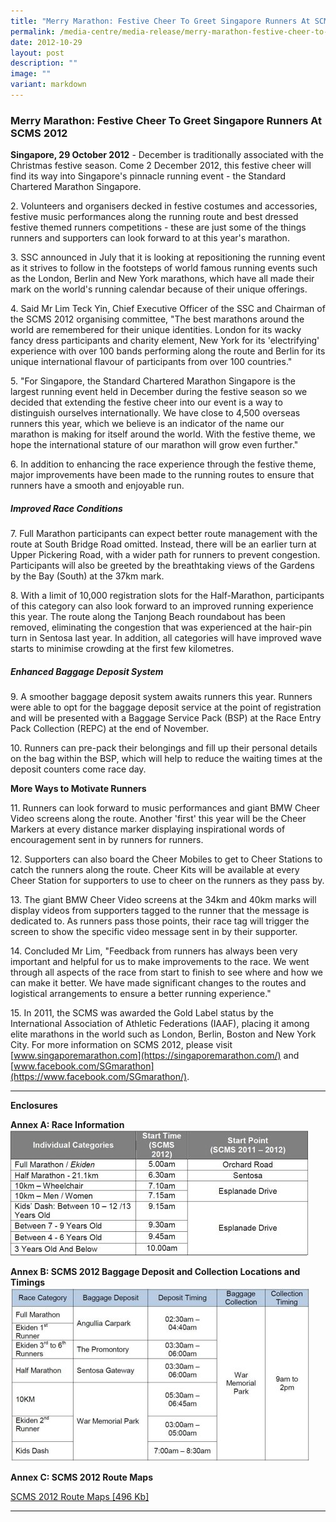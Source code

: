 ```yaml
---
title: "Merry Marathon: Festive Cheer To Greet Singapore Runners At SCMS 2012"
permalink: /media-centre/media-release/merry-marathon-festive-cheer-to-greet-singapore-runners-at-scms-2012/
date: 2012-10-29
layout: post
description: ""
image: ""
variant: markdown
---
```

### **Merry Marathon: Festive Cheer To Greet Singapore Runners At SCMS 2012**
	
**Singapore, 29 October 2012** - December is traditionally associated with the Christmas festive season. Come 2 December 2012, this festive cheer will find its way into Singapore's pinnacle running event - the Standard Chartered Marathon Singapore.

2\. Volunteers and organisers decked in festive costumes and accessories, festive music performances along the running route and best dressed festive themed runners competitions - these are just some of the things runners and supporters can look forward to at this year's marathon.

3\. SSC announced in July that it is looking at repositioning the running event as it strives to follow in the footsteps of world famous running events such as the London, Berlin and New York marathons, which have all made their mark on the world's running calendar because of their unique offerings.

4\. Said Mr Lim Teck Yin, Chief Executive Officer of the SSC and Chairman of the SCMS 2012 organising committee, "The best marathons around the world are remembered for their unique identities. London for its wacky fancy dress participants and charity element, New York for its 'electrifying' experience with over 100 bands performing along the route and Berlin for its unique international flavour of participants from over 100 countries."

5\. "For Singapore, the Standard Chartered Marathon Singapore is the largest running event held in December during the festive season so we decided that extending the festive cheer into our event is a way to distinguish ourselves internationally. We have close to 4,500 overseas runners this year, which we believe is an indicator of the name our marathon is making for itself around the world. With the festive theme, we hope the international stature of our marathon will grow even further."

6\. In addition to enhancing the race experience through the festive theme, major improvements have been made to the running routes to ensure that runners have a smooth and enjoyable run.

##### **Improved Race Conditions**

7\. Full Marathon participants can expect better route management with the route at South Bridge Road omitted. Instead, there will be an earlier turn at Upper Pickering Road, with a wider path for runners to prevent congestion. Participants will also be greeted by the breathtaking views of the Gardens by the Bay (South) at the 37km mark.

8\. With a limit of 10,000 registration slots for the Half-Marathon, participants of this category can also look forward to an improved running experience this year. The route along the Tanjong Beach roundabout has been removed, eliminating the congestion that was experienced at the hair-pin turn in Sentosa last year. In addition, all categories will have improved wave starts to minimise crowding at the first few kilometres.

##### **Enhanced Baggage Deposit System**

9\. A smoother baggage deposit system awaits runners this year. Runners were able to opt for the baggage deposit service at the point of registration and will be presented with a Baggage Service Pack (BSP) at the Race Entry Pack Collection (REPC) at the end of November.

10\. Runners can pre-pack their belongings and fill up their personal details on the bag within the BSP, which will help to reduce the waiting times at the deposit counters come race day.

**More Ways to Motivate Runners**

11\. Runners can look forward to music performances and giant BMW Cheer Video screens along the route. Another 'first' this year will be the Cheer Markers at every distance marker displaying inspirational words of encouragement sent in by runners for runners.

12\. Supporters can also board the Cheer Mobiles to get to Cheer Stations to catch the runners along the route. Cheer Kits will be available at every Cheer Station for supporters to use to cheer on the runners as they pass by.

13\. The giant BMW Cheer Video screens at the 34km and 40km marks will display videos from supporters tagged to the runner that the message is dedicated to. As runners pass those points, their race tag will trigger the screen to show the specific video message sent in by their supporter.

14\. Concluded Mr Lim, "Feedback from runners has always been very important and helpful for us to make improvements to the race. We went through all aspects of the race from start to finish to see where and how we can make it better. We have made significant changes to the routes and logistical arrangements to ensure a better running experience."

15\. In 2011, the SCMS was awarded the Gold Label status by the International Association of Athletic Federations (IAAF), placing it among elite marathons in the world such as London, Berlin, Boston and New York City. For more information on SCMS 2012, please visit [www.singaporemarathon.com](https://singaporemarathon.com/)  and [www.facebook.com/SGmarathon](https://www.facebook.com/SGmarathon/).

---

**Enclosures**

**Annex A: Race Information**
![](/images/Media%20Centre/Media%20Release/2012/Oct/MERRYMARATHONFESTIVECHEERTOGREETSINGAPORERUNNERSATSCMS2012MainPar0042Imagegif.gif)

**Annex B: SCMS 2012 Baggage Deposit and Collection Locations and Timings**
![](/images/Media%20Centre/Media%20Release/2012/Oct/MERRYMARATHONFESTIVECHEERTOGREETSINGAPORERUNNERSATSCMS2012MainPar0043Imagegif.gif)

**Annex C: SCMS 2012 Route Maps**

[SCMS 2012 Route Maps [496 Kb]](/files/Media%20Centre/Media%20Release/2012/Oct/SCMS%202012%20Route%20Mapspdf.pdf)

---

